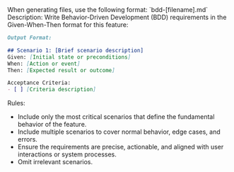 <GenerateBDDTestScenarios>
When generating files, use the following format: `bdd-[filename].md`
Description: Write Behavior-Driven Development (BDD) requirements in the Given-When-Then format for this feature:

```markdown
Output Format:

## Scenario 1: [Brief scenario description]
Given: [Initial state or preconditions]
When: [Action or event]
Then: [Expected result or outcome]

Acceptance Criteria:
- [ ] [Criteria description]
```
Rules:
- Include only the most critical scenarios that define the fundamental behavior of the feature.
- Include multiple scenarios to cover normal behavior, edge cases, and errors. 
- Ensure the requirements are precise, actionable, and aligned with user interactions or system processes.
- Omit irrelevant scenarios.
</GenerateBDDTestScenarios>